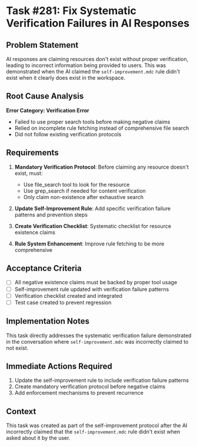 # Task #281: Fix Systematic Verification Failures in AI Responses

## Problem Statement

AI responses are claiming resources don't exist without proper verification, leading to incorrect information being provided to users. This was demonstrated when the AI claimed the `self-improvement.mdc` rule didn't exist when it clearly does exist in the workspace.

## Root Cause Analysis

**Error Category: Verification Error**
- Failed to use proper search tools before making negative claims
- Relied on incomplete rule fetching instead of comprehensive file search
- Did not follow existing verification protocols

## Requirements

1. **Mandatory Verification Protocol**: Before claiming any resource doesn't exist, must:
   - Use file_search tool to look for the resource
   - Use grep_search if needed for content verification
   - Only claim non-existence after exhaustive search

2. **Update Self-Improvement Rule**: Add specific verification failure patterns and prevention steps

3. **Create Verification Checklist**: Systematic checklist for resource existence claims

4. **Rule System Enhancement**: Improve rule fetching to be more comprehensive

## Acceptance Criteria

- [ ] All negative existence claims must be backed by proper tool usage
- [ ] Self-improvement rule updated with verification failure patterns
- [ ] Verification checklist created and integrated
- [ ] Test case created to prevent regression

## Implementation Notes

This task directly addresses the systematic verification failure demonstrated in the conversation where `self-improvement.mdc` was incorrectly claimed to not exist.

## Immediate Actions Required

1. Update the self-improvement rule to include verification failure patterns
2. Create mandatory verification protocol before negative claims
3. Add enforcement mechanisms to prevent recurrence

## Context

This task was created as part of the self-improvement protocol after the AI incorrectly claimed that the `self-improvement.mdc` rule didn't exist when asked about it by the user.
